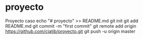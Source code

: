# proyecto
Proyecto caso
echo "# proyecto" >> README.md
git init
git add README.md
git commit -m "first commit"
git remote add origin https://github.com/cjatib/proyecto.git
git push -u origin master
